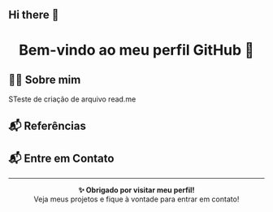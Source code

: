 ## Hi there 👋

<h1 align="center">Bem-vindo ao meu perfil GitHub 👋</h1>

## 🙋‍♂️ Sobre mim
<p> STeste de criação de arquivo read.me</p>

## 📬 Referências

  <a href="http://lattes.cnpq.br/5584884014403833"></a>

## 📬 Entre em Contato

  </a>
  <a href="mailto:quinderejones@gmail.com"></a>

---
<p align="center">
  <strong>✨ Obrigado por visitar meu perfil!</strong><br/>
  Veja meus projetos e fique à vontade para entrar em contato!
</p>

